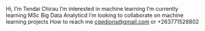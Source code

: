 Hi, I’m Tendai Chirau
I’m interested in machine learning
I’m currently learning MSc Big Data Analyticd
I’m looking to collaborate on machine learning projects
How to reach me cgedions@gmail.com or +263771526802

<!---
Tendaich is a ✨ special ✨ repository because its `README.md` (this file) appears on your GitHub profile.
You can click the Preview link to take a look at your changes.
--->
